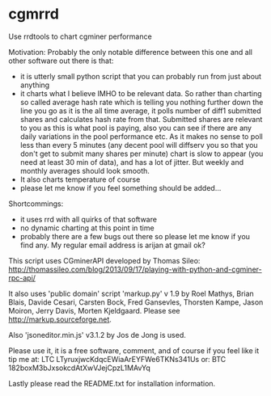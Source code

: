 cgmrrd
======

Use rrdtools to chart cgminer performance

Motivation:
Probably the only notable difference between this one and all other software out there is that:
- it is utterly small python script that you can probably run from just about anything
- it charts what I believe IMHO to be relevant data. So rather than charting so called average hash rate which is telling you nothing further down the line you go as it is the all time average, it polls number of diff1 submitted shares and calculates hash rate from that. Submitted shares are relevant to you as this is what pool is paying, also you can see if there are any daily variations in the pool performance etc. As it makes no sense to poll less than every 5 minutes (any decent pool will diffserv you so that you don't get to submit many shares per minute) chart is slow to appear (you need at least 30 min of data), and has a lot of jitter. But weekly and monthly averages should look smooth.
- It also charts temperature of course
- please let me know if you feel something should be added...

Shortcommings:
- it uses rrd with all quirks of that software
- no dynamic charting at this point in time
- probably there are a few bugs out there so please let me know if you find any. My regular email address is arijan at gmail ok?

This script uses CGminerAPI developed by Thomas Sileo: http://thomassileo.com/blog/2013/09/17/playing-with-python-and-cgminer-rpc-api/

It also uses 'public domain' script 'markup.py' v 1.9 by Roel Mathys, Brian Blais, Davide Cesari, Carsten Bock, Fred Gansevles, Thorsten Kampe, Jason Moiron, Jerry Davis, Morten Kjeldgaard. Please see http://markup.sourceforge.net.

Also 'jsoneditor.min.js' v3.1.2 by  Jos de Jong is used.

Please use it, it is a free software, comment, and of course if you feel like it tip me at: LTC LTyruxjwcKdqcEWiaArEYFWe6TKNs341Us or:  BTC 182boxM3bJxsokcdAtXwVJejCpzL1MAvYq

Lastly please read the README.txt for installation information.
